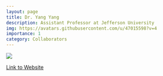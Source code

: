 ```yaml
---
layout: page
title: Dr. Yang Yang
description: Assistant Professor at Jefferson University
img: https://avatars.githubusercontent.com/u/47015598?v=4
importance: 1
category: Collaborators
---
```


<div class="profile"> 
<img src="https://avatars.githubusercontent.com/u/47015598?v=4" class="img-fluid z-depth-1 rounded"/>
</div>

[Link to Website](https://yangyang.page/about.html)